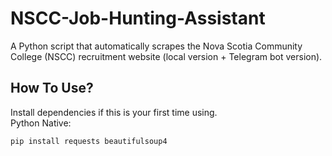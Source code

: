 # NSCC-Job-Hunting-Assistant
A Python script that automatically scrapes the Nova Scotia Community College (NSCC) recruitment website (local version + Telegram bot version).

## How To Use?
Install dependencies if this is your first time using.  
Python Native:  
```Bash
pip install requests beautifulsoup4




